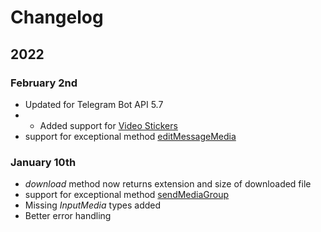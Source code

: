 # Changelog

## 2022

### February 2nd

+ Updated for Telegram Bot API 5.7
+ + Added support for [Video Stickers](https://telegram.org/blog/video-stickers-better-reactions>)
+ support for exceptional method [editMessageMedia](https://github.com/botocrats/telegram/issues/1)

### January 10th

+ _download_ method now returns extension and size of downloaded file
+ support for exceptional method [sendMediaGroup](https://github.com/botocrats/telegram/issues/1)
+ Missing _InputMedia_ types added
+ Better error handling
